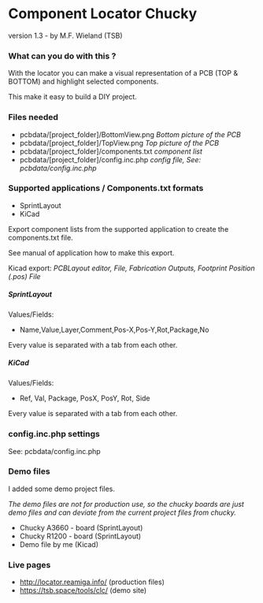 # **Component Locator Chucky** 

version 1.3 - by M.F. Wieland (TSB)



### What can you do with this ?

With the locator you can make a visual representation of a PCB (TOP  & BOTTOM) and highlight selected components.

This make it easy to build a DIY project.



### Files needed

- pcbdata/[project_folder]/BottomView.png
  *Bottom picture of the PCB*
- pcbdata/[project_folder]/TopView.png
  *Top picture of the PCB*
- pcbdata/[project_folder]/components.txt
  *component list*
- pcbdata/[project_folder]/config.inc.php
  *config file, See: pcbdata/config.inc.php*



### Supported applications / Components.txt formats

- SprintLayout
- KiCad



Export component lists from the supported application to create the components.txt file.

See manual of application how to make this export.

Kicad export: *PCBLayout editor, File, Fabrication Outputs, Footprint Position (.pos) File*



##### SprintLayout

Values/Fields:

* Name,Value,Layer,Comment,Pos-X,Pos-Y,Rot,Package,No

Every value is separated with a tab from each other.



##### KiCad

Values/Fields:

* Ref, Val, Package, PosX, PosY, Rot, Side

Every value is separated with a tab from each other.



##### 


### config.inc.php settings
See: pcbdata/config.inc.php



### Demo files

I added some demo project files. 

*The demo files are not for production use, so the chucky boards are just demo files and can deviate from the current project files from chucky.*



- Chucky A3660 - board (SprintLayout)
- Chucky R1200 - board (SprintLayout)
- Demo file by me (Kicad)



### Live pages

- http://locator.reamiga.info/ (production files)
- https://tsb.space/tools/clc/ (demo site)

